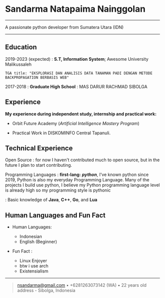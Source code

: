 Sandarma Natapaima Nainggolan
============

----

A passionate python developer from Sumatera Utara (IDN)

----

Education
---------

2019-2023 (expected)
:   **S.T, Information System**; Awesome University Malikussaleh

    TGA title: "EKSPLORASI DAN ANALISIS DATA TANAMAN PADI DENGAN METODE BACKPROPAGATION BERBASIS WEB"

2017-2018
:   **Graduate High School** : MAS DARUR RACHMAD SIBOLGA


Experience
----------

**My experience during independent study, internship and practical work:**



* Orbit Future Academy (*Artificial Intelligence Mastery Program*)

* Practical Work in DISKOMINFO Central Tapanuli.
  



Technical Experience
--------------------

Open Source
:   for now I haven't contributed much to open source, but in the future I plan to start contributing.

Programming Languages
:   **first-lang:** ***python***, I've known python since 2019, Python is also my everyday Programming Language. Many of the projects I build use python, I believe my Python programming language level is already high so my programming style is pythonic



:   Basic knowledge of **Java**, **C++**, **Go**, and **Lua**

[ref]: https://github.com/githubuser/superlongprojectname

Human Languages and Fun Fact
----------------------------------------

* Human Languages:

     * Indonesian
     * English (Beginner)
     
* Fun Fact :
  
     * Linux Enjoyer
     * btw i use arch
     * Existensialism
     




----

> <nsandarma@gmail.com> • +6281263073142 (WA) • 22 years old\
> address - Sibolga, Indonesia
